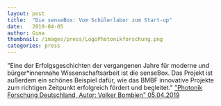 ```yaml
---
layout: post
title:  "Die senseBox: Vom Schülerlabor zum Start-up"
date:   2019-04-05 
author: Gina
thumbnail: /images/press/LogoPhotonikforschung.png
categories: press
---
```

"Eine der Erfolgsgeschichten der vergangenen Jahre für moderne und bürger\*innennahe Wissenschaftsarbeit ist die senseBox. Das Projekt ist außerdem ein schönes Beispiel dafür, wie das BMBF innovative Projekte zum richtigen Zeitpunkt erfolgreich fördert und begleitet."
<a href="https://www.photonikforschung.de/service/nachrichten/detailansicht/die-sensebox-vom-schuelerlabor-zum-start-up.html" target="_blank">"Photonik Forschung Deutschland, Autor: Volker Bombien" 05.04.2019</a>
